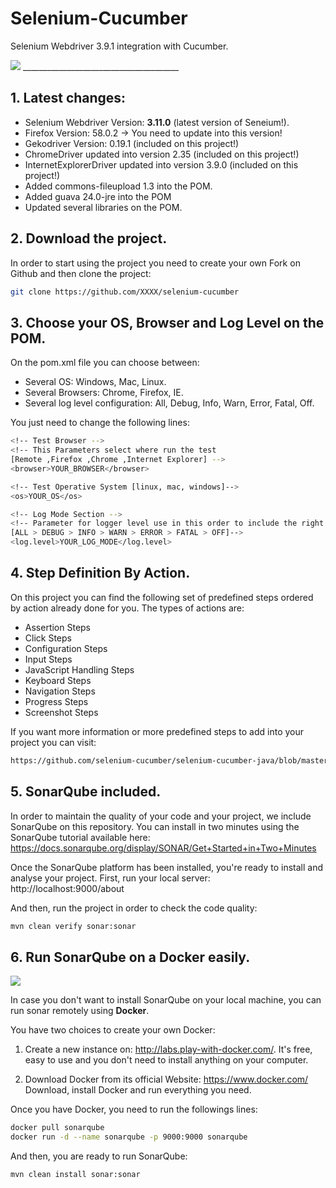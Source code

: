# Selenium-Cucumber

Selenium Webdriver 3.9.1 integration with Cucumber. 

<img src="http://www.testingexcellence.com/wp-content/uploads/2016/01/selenium-and-cucumber.png" />
_______________________________________

## 1. Latest changes:

- Selenium Webdriver Version: __3.11.0__ (latest version of Seneium!).
- Firefox Version:  58.0.2 -> You need to update into this version!
- Gekodriver Version: 0.19.1 (included on this project!)
- ChromeDriver updated into version 2.35 (included on this project!)
- InternetExplorerDriver updated into version 3.9.0 (included on this project!)
- Added commons-fileupload 1.3 into the POM.
- Added guava 24.0-jre into the POM
- Updated several libraries on the POM.

## 2. Download the project.

In order to start using the project you need to create your own Fork on Github and then clone the project:

```bash
git clone https://github.com/XXXX/selenium-cucumber
```

## 3. Choose your OS, Browser and Log Level on the POM.

On the pom.xml file you can choose between:
- Several OS: Windows, Mac, Linux.
- Several Browsers: Chrome, Firefox, IE.
- Several log level configuration:  All, Debug, Info, Warn, Error, Fatal, Off.

You just need to change the following lines:

```bash
<!-- Test Browser -->
<!-- This Parameters select where run the test 
[Remote ,Firefox ,Chrome ,Internet Explorer] -->
<browser>YOUR_BROWSER</browser>

<!-- Test Operative System [linux, mac, windows]-->
<os>YOUR_OS</os>

<!-- Log Mode Section -->
<!-- Parameter for logger level use in this order to include the right information 
[ALL > DEBUG > INFO > WARN > ERROR > FATAL > OFF]-->
<log.level>YOUR_LOG_MODE</log.level>
```

## 4. Step Definition By Action. 

On this project you can find the following set of predefined steps ordered by action already done for you. 
The types of actions are:

- Assertion Steps
- Click Steps
- Configuration Steps
- Input Steps
- JavaScript Handling Steps
- Keyboard Steps
- Navigation Steps
- Progress Steps
- Screenshot Steps

If you want more information or more predefined steps to add into your project you can visit: 

```bash
https://github.com/selenium-cucumber/selenium-cucumber-java/blob/master/doc/canned_steps.md
```

## 5. SonarQube included.

In order to maintain the quality of your code and your project, we include SonarQube on this repository.
You can install in two minutes using the SonarQube tutorial available here: 
https://docs.sonarqube.org/display/SONAR/Get+Started+in+Two+Minutes

Once the SonarQube platform has been installed, you're ready to install and analyse your project. First, run your local server:
http://localhost:9000/about

And then, run the project in order to check the code quality:

```bash
mvn clean verify sonar:sonar
```

## 6. Run SonarQube on a Docker easily.

<img src="http://i.imgur.com/e6T8aQH.png" />

In case you don't want to install SonarQube on your local machine, you can run sonar remotely using <b>Docker</b>. 

You have two choices to create your own Docker:

1) Create a new instance on: http://labs.play-with-docker.com/. 
It's free, easy to use and you don't need to install anything on your computer. 

2) Download Docker from its official Website: https://www.docker.com/
Download, install Docker and run everything you need. 

Once you have Docker, you need to run the followings lines:

```bash
docker pull sonarqube
docker run -d --name sonarqube -p 9000:9000 sonarqube
```

And then, you are ready to run SonarQube:

```bash
mvn clean install sonar:sonar
```

